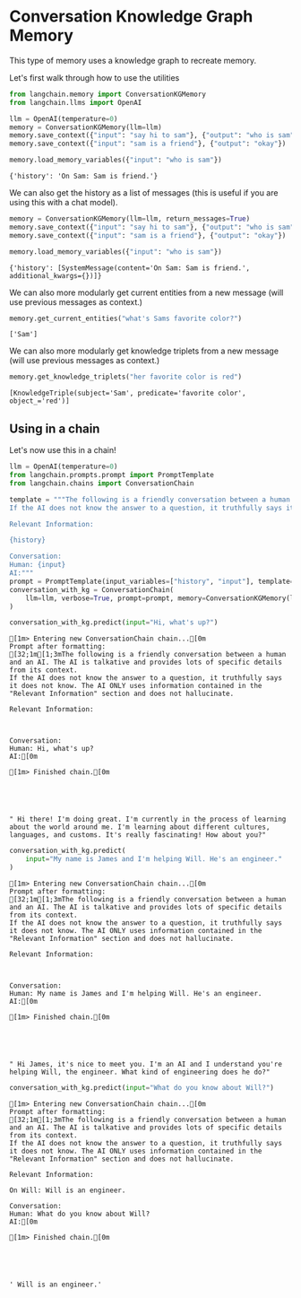 # Conversation Knowledge Graph Memory

This type of memory uses a knowledge graph to recreate memory.

Let's first walk through how to use the utilities


```python
from langchain.memory import ConversationKGMemory
from langchain.llms import OpenAI
```


```python
llm = OpenAI(temperature=0)
memory = ConversationKGMemory(llm=llm)
memory.save_context({"input": "say hi to sam"}, {"output": "who is sam"})
memory.save_context({"input": "sam is a friend"}, {"output": "okay"})
```


```python
memory.load_memory_variables({"input": "who is sam"})
```




    {'history': 'On Sam: Sam is friend.'}



We can also get the history as a list of messages (this is useful if you are using this with a chat model).


```python
memory = ConversationKGMemory(llm=llm, return_messages=True)
memory.save_context({"input": "say hi to sam"}, {"output": "who is sam"})
memory.save_context({"input": "sam is a friend"}, {"output": "okay"})
```


```python
memory.load_memory_variables({"input": "who is sam"})
```




    {'history': [SystemMessage(content='On Sam: Sam is friend.', additional_kwargs={})]}



We can also more modularly get current entities from a new message (will use previous messages as context.)


```python
memory.get_current_entities("what's Sams favorite color?")
```




    ['Sam']



We can also more modularly get knowledge triplets from a new message (will use previous messages as context.)


```python
memory.get_knowledge_triplets("her favorite color is red")
```




    [KnowledgeTriple(subject='Sam', predicate='favorite color', object_='red')]



## Using in a chain
Let's now use this in a chain!


```python
llm = OpenAI(temperature=0)
from langchain.prompts.prompt import PromptTemplate
from langchain.chains import ConversationChain

template = """The following is a friendly conversation between a human and an AI. The AI is talkative and provides lots of specific details from its context. 
If the AI does not know the answer to a question, it truthfully says it does not know. The AI ONLY uses information contained in the "Relevant Information" section and does not hallucinate.

Relevant Information:

{history}

Conversation:
Human: {input}
AI:"""
prompt = PromptTemplate(input_variables=["history", "input"], template=template)
conversation_with_kg = ConversationChain(
    llm=llm, verbose=True, prompt=prompt, memory=ConversationKGMemory(llm=llm)
)
```


```python
conversation_with_kg.predict(input="Hi, what's up?")
```

    
    
    [1m> Entering new ConversationChain chain...[0m
    Prompt after formatting:
    [32;1m[1;3mThe following is a friendly conversation between a human and an AI. The AI is talkative and provides lots of specific details from its context. 
    If the AI does not know the answer to a question, it truthfully says it does not know. The AI ONLY uses information contained in the "Relevant Information" section and does not hallucinate.
    
    Relevant Information:
    
    
    
    Conversation:
    Human: Hi, what's up?
    AI:[0m
    
    [1m> Finished chain.[0m
    




    " Hi there! I'm doing great. I'm currently in the process of learning about the world around me. I'm learning about different cultures, languages, and customs. It's really fascinating! How about you?"




```python
conversation_with_kg.predict(
    input="My name is James and I'm helping Will. He's an engineer."
)
```

    
    
    [1m> Entering new ConversationChain chain...[0m
    Prompt after formatting:
    [32;1m[1;3mThe following is a friendly conversation between a human and an AI. The AI is talkative and provides lots of specific details from its context. 
    If the AI does not know the answer to a question, it truthfully says it does not know. The AI ONLY uses information contained in the "Relevant Information" section and does not hallucinate.
    
    Relevant Information:
    
    
    
    Conversation:
    Human: My name is James and I'm helping Will. He's an engineer.
    AI:[0m
    
    [1m> Finished chain.[0m
    




    " Hi James, it's nice to meet you. I'm an AI and I understand you're helping Will, the engineer. What kind of engineering does he do?"




```python
conversation_with_kg.predict(input="What do you know about Will?")
```

    
    
    [1m> Entering new ConversationChain chain...[0m
    Prompt after formatting:
    [32;1m[1;3mThe following is a friendly conversation between a human and an AI. The AI is talkative and provides lots of specific details from its context. 
    If the AI does not know the answer to a question, it truthfully says it does not know. The AI ONLY uses information contained in the "Relevant Information" section and does not hallucinate.
    
    Relevant Information:
    
    On Will: Will is an engineer.
    
    Conversation:
    Human: What do you know about Will?
    AI:[0m
    
    [1m> Finished chain.[0m
    




    ' Will is an engineer.'




```python

```
